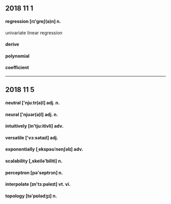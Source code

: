 ## 2018 11 1

#### regression [rɪ'greʃ(ə)n] n.

univariate linear regression

#### derive

#### polynomial

#### coefficient

---

## 2018 11 5

#### neutral  ['njuːtr(ə)l] adj. n.

#### neural ['njʊər(ə)l] adj. n.

#### intuitively [in'tju:itivli] adv.

#### versatile ['vɜːsətaɪl] adj.

#### exponentially [ˌekspəʊˈnenʃəlɪ] adv.

#### scalability [,skeilə'biliti] n.

#### perceptron [pə'septrɔn] n.

#### interpolate [ɪn'tɜːpəleɪt] vt. vi.

#### topology [tə'pɒlədʒɪ] n.